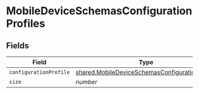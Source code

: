 # MobileDeviceSchemasConfigurationProfiles


## Fields

| Field                                                                                                            | Type                                                                                                             | Required                                                                                                         | Description                                                                                                      | Example                                                                                                          |
| ---------------------------------------------------------------------------------------------------------------- | ---------------------------------------------------------------------------------------------------------------- | ---------------------------------------------------------------------------------------------------------------- | ---------------------------------------------------------------------------------------------------------------- | ---------------------------------------------------------------------------------------------------------------- |
| `configurationProfile`                                                                                           | [shared.MobileDeviceSchemasConfigurationProfile](../../models/shared/mobiledeviceschemasconfigurationprofile.md) | :heavy_minus_sign:                                                                                               | N/A                                                                                                              |                                                                                                                  |
| `size`                                                                                                           | *number*                                                                                                         | :heavy_minus_sign:                                                                                               | N/A                                                                                                              | 1                                                                                                                |